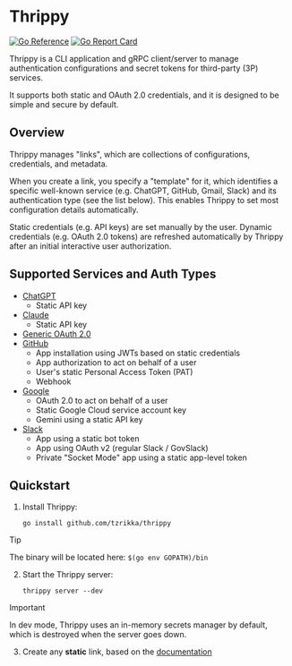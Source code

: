 # Thrippy

[![Go Reference](https://pkg.go.dev/badge/github.com/tzrikka/thrippy.svg)](https://pkg.go.dev/github.com/tzrikka/thrippy)
[![Go Report Card](https://goreportcard.com/badge/github.com/tzrikka/thrippy)](https://goreportcard.com/report/github.com/tzrikka/thrippy)

Thrippy is a CLI application and gRPC client/server to manage authentication configurations and secret tokens for third-party (3P) services.

It supports both static and OAuth 2.0 credentials, and it is designed to be simple and secure by default.

## Overview

Thrippy manages "links", which are collections of configurations, credentials, and metadata.

When you create a link, you specify a "template" for it, which identifies a specific well-known service (e.g. ChatGPT, GitHub, Gmail, Slack) and its authentication type (see the list below). This enables Thrippy to set most configuration details automatically.

Static credentials (e.g. API keys) are set manually by the user. Dynamic credentials (e.g. OAuth 2.0 tokens) are refreshed automatically by Thrippy after an initial interactive user authorization.

## Supported Services and Auth Types

- [ChatGPT](./docs/chatgpt/README.md)
  - Static API key
- [Claude](./docs/claude/README.md)
  - Static API key
- [Generic OAuth 2.0](./docs/generic-oauth/README.md)
- [GitHub](./docs/github/README.md)
  - App installation using JWTs based on static credentials
  - App authorization to act on behalf of a user
  - User's static Personal Access Token (PAT)
  - Webhook
- [Google](./docs/google/README.md)
  - OAuth 2.0 to act on behalf of a user
  - Static Google Cloud service account key
  - Gemini using a static API key
- [Slack](./docs/slack/README.md)
  - App using a static bot token
  - App using OAuth v2 (regular Slack / GovSlack)
  - Private "Socket Mode" app using a static app-level token

## Quickstart

1. Install Thrippy:

   ```shell
   go install github.com/tzrikka/thrippy
   ```

> [!TIP]
> The binary will be located here: `$(go env GOPATH)/bin`

2. Start the Thrippy server:

   ```shell
   thrippy server --dev
   ```

> [!IMPORTANT]
> In dev mode, Thrippy uses an in-memory secrets manager by default, which is destroyed when the server goes down.

3. Create any **static** link, based on the [documentation](https://github.com/tzrikka/thrippy/tree/main/docs)
